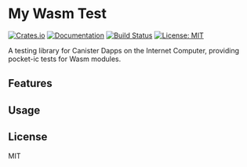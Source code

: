 # My Wasm Test

[![Crates.io](https://img.shields.io/crates/v/my-wasm-test)](https://crates.io/crates/my-wasm-test)
[![Documentation](https://docs.rs/my-wasm-test/badge.svg)](https://docs.rs/my-wasm-test)
[![Build Status](https://github.com/Web3NL/my-canister-dapp/workflows/Release/badge.svg)](https://github.com/Web3NL/my-canister-dapp/actions)
[![License: MIT](https://img.shields.io/badge/License-MIT-green.svg)](https://opensource.org/licenses/MIT)

A testing library for Canister Dapps on the Internet Computer, providing pocket-ic tests for Wasm modules.

## Features

## Usage

## License

MIT
